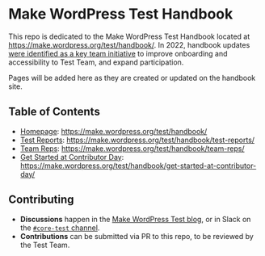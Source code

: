 # Make WordPress Test Handbook

This repo is dedicated to the Make WordPress Test Handbook located at https://make.wordpress.org/test/handbook/. In 2022, handbook updates [were identified as a key team initiative](https://make.wordpress.org/test/2022/03/02/test-team-chat-summary-1-march-2022/) to improve onboarding and accessibility to Test Team, and expand participation.

Pages will be added here as they are created or updated on the handbook site.

## Table of Contents
- [Homepage](homepage.md): https://make.wordpress.org/test/handbook/
- [Test Reports](test-reports.md): https://make.wordpress.org/test/handbook/test-reports/
- [Team Reps](team-reps.md): https://make.wordpress.org/test/handbook/team-reps/
- [Get Started at Contributor Day](contributor-day.md): https://make.wordpress.org/test/handbook/get-started-at-contributor-day/

## Contributing
- **Discussions** happen in the [Make WordPress Test blog](https://make.wordpress.org/test/), or in Slack on the [`#core-test` channel](https://wordpress.slack.com/messages/core-test/).
- **Contributions** can be submitted via PR to this repo, to be reviewed by the Test Team.
